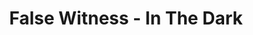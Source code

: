 ---
layout: media
title: "False Witness - In The Dark"
categories: visual
excerpt: "In collaboration with Enayet Kabir as Studio Fluora for False Witness' In The Dark EP"
show_excerpt: true
ads: false
share: false
show_url: flase
image:
  id: 40825663805
---